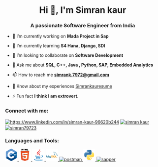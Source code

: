 <h1 align="center">Hi 👋, I'm Simran kaur</h1>
<h3 align="center">A passionate Software Engineer from India</h3>

- 🔭 I’m currently working on **Mada Project in Sap**

- 🌱 I’m currently learning **S4 Hana, Django, SDI**

- 👯 I’m looking to collaborate on **Software Development**

- 💬 Ask me about **SQL, C++, Java , Python, SAP, Embedded Analytics**

- 📫 How to reach me **simrank.7972@gmail.com**

- 📄 Know about my experiences [Simrankauresume](Simrankauresume)

- ⚡ Fun fact **I think I am extrovert.**

<h3 align="left">Connect with me:</h3>
<p align="left">
<a href="https://linkedin.com/in/https://www.linkedin.com/in/simran-kaur-96620b244" target="blank"><img align="center" src="https://raw.githubusercontent.com/rahuldkjain/github-profile-readme-generator/master/src/images/icons/Social/linked-in-alt.svg" alt="https://www.linkedin.com/in/simran-kaur-96620b244" height="30" width="40" /></a>
<a href="https://fb.com/simran kaur" target="blank"><img align="center" src="https://raw.githubusercontent.com/rahuldkjain/github-profile-readme-generator/master/src/images/icons/Social/facebook.svg" alt="simran kaur" height="30" width="40" /></a>
<a href="https://instagram.com/simran79723" target="blank"><img align="center" src="https://raw.githubusercontent.com/rahuldkjain/github-profile-readme-generator/master/src/images/icons/Social/instagram.svg" alt="simran79723" height="30" width="40" /></a>
</p>

<h3 align="left">Languages and Tools:</h3>
<p align="left"> <a href="https://www.w3schools.com/cpp/" target="_blank" rel="noreferrer"> <img src="https://raw.githubusercontent.com/devicons/devicon/master/icons/cplusplus/cplusplus-original.svg" alt="cplusplus" width="40" height="40"/> </a> <a href="https://www.w3.org/html/" target="_blank" rel="noreferrer"> <img src="https://raw.githubusercontent.com/devicons/devicon/master/icons/html5/html5-original-wordmark.svg" alt="html5" width="40" height="40"/> </a> <a href="https://www.java.com" target="_blank" rel="noreferrer"> <img src="https://raw.githubusercontent.com/devicons/devicon/master/icons/java/java-original.svg" alt="java" width="40" height="40"/> </a> <a href="https://www.mysql.com/" target="_blank" rel="noreferrer"> <img src="https://raw.githubusercontent.com/devicons/devicon/master/icons/mysql/mysql-original-wordmark.svg" alt="mysql" width="40" height="40"/> </a> <a href="https://postman.com" target="_blank" rel="noreferrer"> <img src="https://www.vectorlogo.zone/logos/getpostman/getpostman-icon.svg" alt="postman" width="40" height="40"/> </a> <a href="https://www.python.org" target="_blank" rel="noreferrer"> <img src="https://raw.githubusercontent.com/devicons/devicon/master/icons/python/python-original.svg" alt="python" width="40" height="40"/> </a> <a href="https://sapper.svelte.dev/" target="_blank" rel="noreferrer"> <img src="https://raw.githubusercontent.com/bestofjs/bestofjs-webui/master/public/logos/sapper.svg" alt="sapper" width="40" height="40"/> </a> </p>
